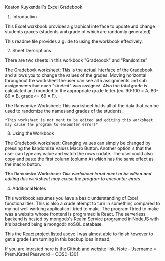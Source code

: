 Keaton Kuykendall's Excel Gradebook
1. Introduction

This Excel workbook provides a graphical interface to update and change students grades (students and grade of which are randomly generated)

This readme file provides a guide to using the workbook effectively.

2. Sheet Descriptions

There are two sheets in this workbook "Gradebook" and "Randomize"

The Gradebook worksheet:
    This is the actual interface of the Gradebook and allows you to change the values of the grades.
    Moving horizontal throughout the worksheet the user can see all 5 assignments and sub assignments that each "student" was assigned.
    Also the total grade is calculated and rounded to the appropriate grade letter (ex. 90-100 = A, 80-89 = B, grade <= 69 = F).

The Ransomize Worksheet:
    This worksheet holds all of the data that can be used to randomize the names and grades of the students. 

    *This worksheet is not ment to be edited and editing this worksheet may cause the program to encounter errors*

3. Using the Workbook

The Gradebook worksheet:
    Changing values can simply be changed by pressing the Randomize Values Macro Button.
    Another option is that the user can type any value and watch the rows update. 
    The user could also copy and paste the first column (column A) which has the same effect as the macro button. 

The Ransomize Worksheet:
    *This worksheet is not ment to be edited and editing this worksheet may cause the program to encounter errors*
    
4. Additional Notes

This workbook assumes you have a basic understanding of Excel functionalities. 
This is also a crude atempt to turn in something compared to my not well working application I tried to make.
The program I tried to make was a website whose frontend is programed in React.
The serverless backend is hosted by mongodb's Realm Service programed in NodeJS with it's backend being a mongodb noSQL database.

This the React project listed above I was almost able to finish however to get a grade I am turning in this backup idea instead.

If you are intrested here is the Github and website link. 
Note - 
    Username = Prem.Kattel 
    Password = COSC-1301